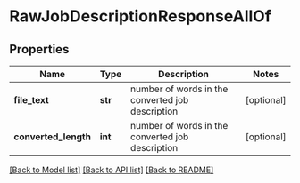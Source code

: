 # RawJobDescriptionResponseAllOf

## Properties
Name | Type | Description | Notes
------------ | ------------- | ------------- | -------------
**file_text** | **str** | number of words in the converted job description | [optional] 
**converted_length** | **int** | number of words in the converted job description | [optional] 

[[Back to Model list]](../README.md#documentation-for-models) [[Back to API list]](../README.md#documentation-for-api-endpoints) [[Back to README]](../README.md)


